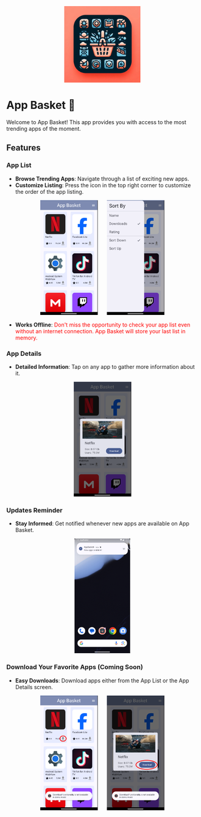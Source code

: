 <p align="center"><img src="images/AppBasketIcon.jpeg" alt="AppBasket" height="200px"></p>

# App Basket 🧺

Welcome to App Basket! This app provides you with access to the most trending apps of the moment.

## Features

### App List
- **Browse Trending Apps**: Navigate through a list of exciting new apps.
- **Customize Listing**: Press the icon in the top right corner to customize the order of the app listing.

<p align="center">
  <img src="images/AppList.png" alt="AppList" height="300px" style="margin-right: 20px;">
  <img src="images/AppListSort.png" alt="AppListSort" height="300px">
</p>

- **Works Offline**: <span style="color: red;">Don't miss the opportunity to check your app list even without an internet connection. App Basket will store your last list in memory.</span>

### App Details
- **Detailed Information**: Tap on any app to gather more information about it.
<p align="center"><img src="images/AppDetails.png" alt="AppDetails" height="300px"></p>

### Updates Reminder
- **Stay Informed**: Get notified whenever new apps are available on App Basket.
<p align="center"><img src="images/UpdateNotification.png" alt="UpdateNotification" height="300px"></p>

### Download Your Favorite Apps (Coming Soon)
- **Easy Downloads**: Download apps either from the App List or the App Details screen.
<p align="center">
  <img src="images/AppListDownload.png" alt="AppListDownload" height="300px" style="margin-right: 20px;">
  <img src="images/AppDetailsDownload.png" alt="AppDetailsDownload" height="300px">
</p>

